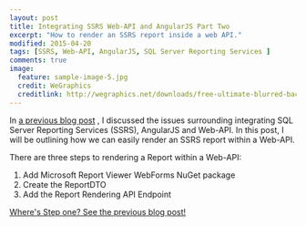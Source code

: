 ```yaml
---
layout: post
title: Integrating SSRS Web-API and AngularJS Part Two
excerpt: "How to render an SSRS report inside a web API."
modified: 2015-04-20
tags: [SSRS, Web-API, AngularJS, SQL Server Reporting Services ]
comments: true
image:
  feature: sample-image-5.jpg
  credit: WeGraphics
  creditlink: http://wegraphics.net/downloads/free-ultimate-blurred-background-pack/
---
```


In [a previous blog post](http://blog.chrisbriggsy.com/the-first-step-towards-integration/)
, I discussed the issues surrounding integrating SQL Server Reporting Services (SSRS), AngularJS and Web-API. In this post, I will be outlining how we can easily render an SSRS report within a Web-API.

There are three steps to rendering a Report within a Web-API:

1. Add Microsoft Report Viewer WebForms NuGet package
1. Create the ReportDTO
1. Add the Report Rendering API Endpoint

[Where's Step one? See the previous blog post!](http://blog.chrisbriggsy.com/the-first-step-towards-integration/)
